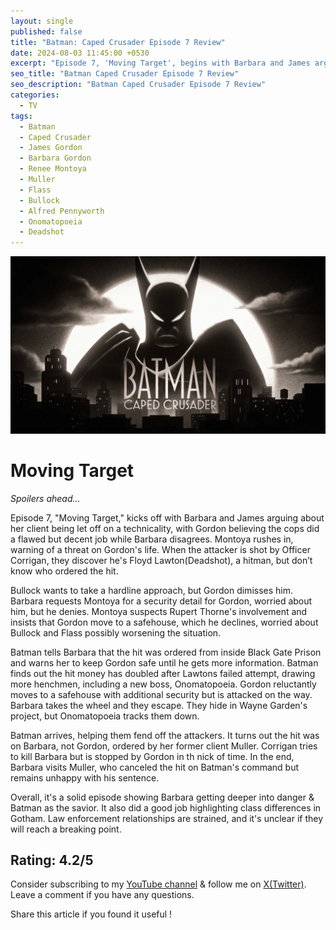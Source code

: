 ```yaml
---
layout: single
published: false
title: "Batman: Caped Crusader Episode 7 Review"
date: 2024-08-03 11:45:00 +0530
excerpt: "Episode 7, 'Moving Target', begins with Barbara and James arguing about her client being let off on a technicality, with Gordon believing the cops did a flawed but decent job while Barbara disagrees."
seo_title: "Batman Caped Crusader Episode 7 Review"
seo_description: "Batman Caped Crusader Episode 7 Review"
categories:
  - TV
tags:
  - Batman
  - Caped Crusader
  - James Gordon
  - Barbara Gordon
  - Renee Montoya
  - Muller
  - Flass
  - Bullock
  - Alfred Pennyworth
  - Onomatopoeia
  - Deadshot
---
```


![image](/assets/images/batman-caped-crusader/batman-cc.png)

# Moving Target

*Spoilers ahead...*  

Episode 7, "Moving Target," kicks off with Barbara and James arguing about her client being let off on a technicality, with Gordon believing the cops did a flawed but decent job while Barbara disagrees. Montoya rushes in, warning of a threat on Gordon's life. When the attacker is shot by Officer Corrigan, they discover he's Floyd Lawton(Deadshot), a hitman, but don’t know who ordered the hit. 

Bullock wants to take a hardline approach, but Gordon dimisses him. Barbara requests Montoya for a security detail for Gordon, worried about him, but he denies. Montoya suspects Rupert Thorne's involvement and insists that Gordon move to a safehouse, which he declines, worried about Bullock and Flass possibly worsening the situation. 

Batman tells Barbara that the hit was ordered from inside Black Gate Prison and warns her to keep Gordon safe until he gets more information. Batman finds out the hit money has doubled after Lawtons failed attempt, drawing more henchmen, including a new boss, Onomatopoeia. Gordon reluctantly moves to a safehouse with additional security but is attacked on the way. Barbara takes the wheel and they escape. They hide in Wayne Garden's project, but Onomatopoeia tracks them down.

Batman arrives, helping them fend off the attackers. It turns out the hit was on Barbara, not Gordon, ordered by her former client Muller. Corrigan tries to kill Barbara but is stopped by Gordon in th nick of time. In the end, Barbara visits Muller, who canceled the hit on Batman's command but remains unhappy with his sentence.

Overall, it's a solid episode showing Barbara getting deeper into danger & Batman as the savior. It also did a good job highlighting class differences in Gotham. Law enforcement relationships are strained, and it's unclear if they will reach a breaking point.

Rating: 4.2/5
---
Consider subscribing to my [YouTube channel](https://www.youtube.com/@swiftodyssey?sub_confirmation=1) & follow me on [X(Twitter)](https://twitter.com/swift_odyssey). Leave a comment if you have any questions. 

Share this article if you found it useful !
